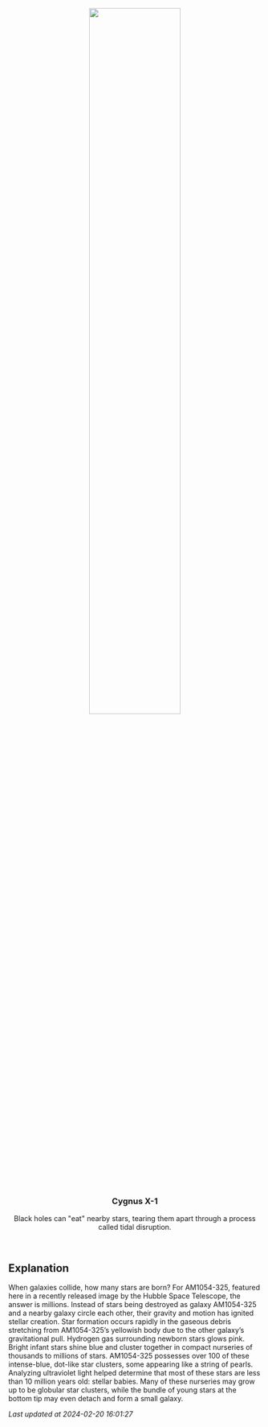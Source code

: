 <p align='center'>
    <img src='https://apod.nasa.gov/apod/image/2402/AM1054_Hubble_960.jpg' width='60%' />
    <h3 align="center">Cygnus X-1</h3>
    <p align="center">Black holes can "eat" nearby stars, tearing them apart through a process called tidal disruption.</p>
</p>
<br/>

Explanation
--
When galaxies collide, how many stars are born?  For AM1054-325, featured here in a recently released image by the Hubble Space Telescope, the answer is millions. Instead of stars being destroyed as galaxy AM1054-325 and a nearby galaxy circle each other, their gravity and motion has ignited stellar creation.  Star formation occurs rapidly in the gaseous debris stretching from AM1054-325’s yellowish body due to the other galaxy’s gravitational pull.  Hydrogen gas surrounding newborn stars glows pink.  Bright infant stars shine blue and cluster together in compact nurseries of thousands to millions of stars. AM1054-325 possesses over 100 of these intense-blue, dot-like star clusters, some appearing like a string of pearls.  Analyzing ultraviolet light helped determine that most of these stars are less than 10 million years old: stellar babies.  Many of these nurseries may grow up to be globular star clusters, while the bundle of young stars at the bottom tip may even detach and form a small galaxy.


*Last updated at 2024-02-20 16:01:27*
